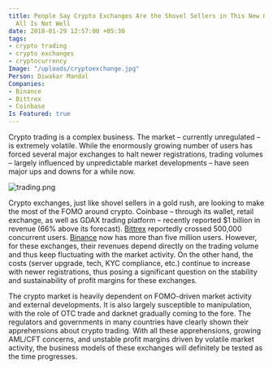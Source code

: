 ```yaml
---
title: People Say Crypto Exchanges Are the Shovel Sellers in This New Gold Rush but
  All Is Not Well
date: 2018-01-29 12:57:00 +05:30
tags:
- crypto trading
- crypto exchanges
- cryptocurrency
Image: "/uploads/cryptoexchange.jpg"
Person: Diwakar Mandal
Companies:
- Binance
- Bittrex
- Coinbase
Is Featured: true
---
```


Crypto trading is a complex business. The market – currently unregulated – is extremely volatile. While the enormously growing number of users has forced several major exchanges to halt newer registrations, trading volumes – largely influenced by unpredictable market developments – have seen major ups and downs for a while now.

![trading.png](/uploads/trading.png)

Crypto exchanges, just like shovel sellers in a gold rush, are looking to make the most of the FOMO around crypto. Coinbase – through its wallet, retail exchange, as well as GDAX trading platform – recently reported $1 billion in revenue (66% above its forecast). [Bittrex](https://bittrex.com/) reportedly crossed 500,000 concurrent users. [Binance](https://www.binance.com/) now has more than five million users. However, for these exchanges, their revenues depend directly on the trading volume and thus keep fluctuating with the market activity. On the other hand, the costs (server upgrade, tech, KYC compliance, etc.) continue to increase with newer registrations, thus posing a significant question on the stability and sustainability of profit margins for these exchanges.

The crypto market is heavily dependent on FOMO-driven market activity and external developments. It is also largely susceptible to manipulation, with the role of OTC trade and darknet gradually coming to the fore. The regulators and governments in many countries have clearly shown their apprehensions about crypto trading. With all these apprehensions, growing AML/CFT concerns, and unstable profit margins driven by volatile market activity, the business models of these exchanges will definitely be tested as the time progresses.